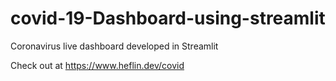 # covid-19-Dashboard-using-streamlit

Coronavirus live dashboard developed in Streamlit

Check out at https://www.heflin.dev/covid
